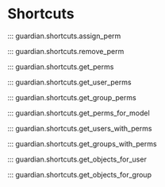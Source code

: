 # Shortcuts 

::: guardian.shortcuts.assign_perm

::: guardian.shortcuts.remove_perm

::: guardian.shortcuts.get_perms

::: guardian.shortcuts.get_user_perms

::: guardian.shortcuts.get_group_perms

::: guardian.shortcuts.get_perms_for_model

::: guardian.shortcuts.get_users_with_perms

::: guardian.shortcuts.get_groups_with_perms

::: guardian.shortcuts.get_objects_for_user

::: guardian.shortcuts.get_objects_for_group
